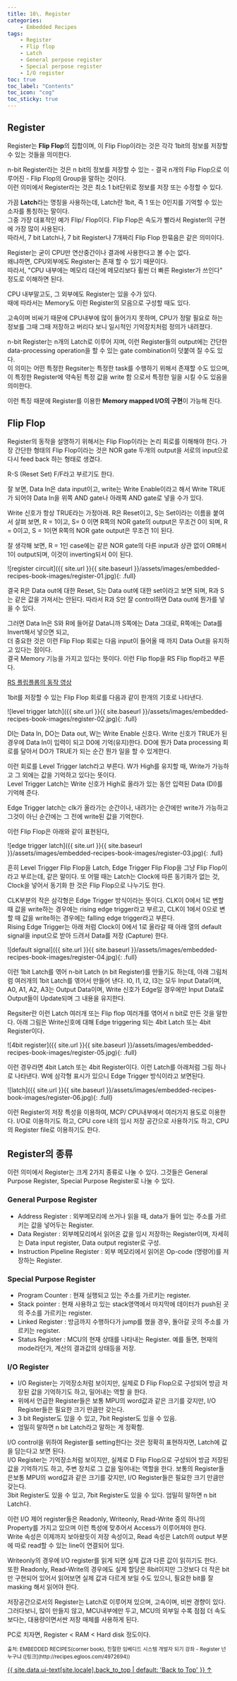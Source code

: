 ```yaml
---
title: 10\. Register
categories:
    - Embedded Recipes
tags:
    - Register
    - Flip flop
    - Latch
    - General perpose register
    - Special perpose register
    - I/O register
toc: true
toc_label: "Contents"
toc_icon: "cog"
toc_sticky: true
---
```

## Register
Register는 **Flip Flop**의 집합이며, 이 Flip Flop이라는 것은 각각 1bit의 정보를 저장할 수 있는 것들을 의미한다.

n-bit Register라는 것은 n bit의 정보를 저장할 수 있는 - 결국 n개의 Flip Flop으로 이루어진 - Flip Flop의 Group을 말하는 것이다.  
이런 의미에서 Register라는 것은 최소 1 bit단위로 정보를 저장 또는 수정할 수 있다.

가끔 **Latch**라는 명칭을 사용하는데, Latch란 1bit, 즉 1 또는 0인지를 기억할 수 있는 소자를 통칭하는 말이다.  
그중 가장 대표적인 예가 Flip/ Flop이다. Flip Flop은 속도가 빨라서 Register의 구현에 가장 많이 사용된다.  
따라서, 7 bit Latch나, 7 bit Register나 7개짜리 Flip Flop 한묶음은 같은 의미이다. 

Register는 굳이 CPU만 연산중간이나 결과에 사용한다고 볼 수는 없다.  
왜냐하면, CPU외부에도 Register는 존재 할 수 있기 때문이다.  
따라서, "CPU 내부에는 메모리 대신에 메모리보다 휠씬 더 빠른 Register가 쓰인다" 정도로 이해하면 된다.  

CPU 내부말고도, 그 외부에도 Register는 있을 수가 있다.  
때에 따라서는 Memory도 이런 Register의 모음으로 구성할 때도 있다.  

고속이며 비싸기 때문에 CPU내부에 많이 들어가지 못하며, CPU가 정말 필요로 하는 정보를 그때 그때 저장하고 버리다 보니 일시적인 기억장치처럼 정의가 내려졌다.

n-bit Register는 n개의 Latch로 이루어 지며, 이런 Register들의 output에는 간단한 data-processing operation을 할 수 있는 gate combination이 덧붙여 질 수도 있다.  
이 의미는 어떤 특정한 Regsiter는 특정한 task를 수행하기 위해서 존재할 수도 있으며, 이 특정한 Register에 약속된 특정 값을 write 함 으로서 특정한 일을 시킬 수도 있음을 의미한다.

이런 특징 때문에 Register를 이용한 **Memory mapped I/O의 구현**이 가능해 진다.

## Flip Flop
Register의 동작을 설명하기 위해서는 Flip Flop이라는 논리 회로를 이해해야 한다.
가장 간단한 형태의 Flip Flop이라는 것은 NOR gate 두개의 output을 서로의 input으로 다시 feed back 하는 형태로 생겼다.

R-S (Reset Set) F/F라고 부르기도 한다.

잘 보면, Data In은 data input이고, write는 Write Enable이라고 해서 Write TRUE가 되어야 Data In을 위쪽 AND gate나 아래쪽 AND gate로 넣을 수가 있다.

Write 신호가 항상 TRUE라는 가정아래.
R은 Reset이고, S는 Set이라는 이름을 붙여서 살펴 보면,
R = 1이고, S= 0 이면 R쪽의 NOR gate의 output은 무조건 0이 되며,
R = 0이고, S = 1이면 R쪽의 NOR gate output은 무조건 1이 된다.

잘 생각해 보면, R = 1인 case에는 같은 NOR gate의 다른 input과 상관 없이 OR해서 1이 output되며, 이것이 inverting되서 0이 된다.  

![register circuit]({{ site.url }}{{ site.baseurl }}/assets/images/embedded-recipes-book-images/register-01.jpg){: .full}

결국 R은 Data out에 대한 Reset, S는 Data out에 대한 set이라고 보면 되며, R과 S는 같은 값을 가져서는 안된다. 따라서 R과 S만 잘 control하면 Data out에 뭔가를 넣을 수 있다.

그러면 Data In은 S와 R에 들어갈 Data니까 S쪽에는 Data 그대로, R쪽에는 Data를 Invert해서 넣으면 되고,  
더 중요한 것은 이런 Flip Flop 회로는 다음 input이 들어올 때 까지 Data Out을 유지하고 있다는 점이다.  
결국 Memory 기능을 가지고 있다는 뜻이다. 이런 Flip flop을 RS Flip flop라고 부른다.  

[RS 플립플롭의 동작 영상](http://www.youtube.com/watch?v=--pv3MZMoo0)

1bit를 저장할 수 있는 Flip Flop 회로를 다음과 같이 한개의 기호로 나타낸다.  

![level trigger latch]({{ site.url }}{{ site.baseurl }}/assets/images/embedded-recipes-book-images/register-02.jpg){: .full}

DI는 Data In, DO는 Data out, W는 Write Enable 신호다. Write 신호가 TRUE가 된 경우에 Data In이 입력이 되고 D0에 기억(유지)한다. DO에 뭔가 Data processing 회로를 달아서 DO가 TRUE가 되는 순간 뭔가 일을 할 수 있게한다.  

이런 회로를 Level Trigger latch라고 부른다. W가 High를 유지할 때, Write가 가능하고 그 외에는 값을 기억하고 있다는 뜻이다.  
Level Trigger Latch는 Write 신호가 High로 올라가 있는 동안 입력된 Data (DI)를 기억해 준다.  

Edge Trigger latch는 clk가 올라가는 순간이나, 내려가는 순간에만 write가 가능하고 그것이 아닌 순간에는 그 전에 write된 값을 기억한다.  

이런 Flip Flop은 아래와 같이 표현된다,  

![edge trigger latch]({{ site.url }}{{ site.baseurl }}/assets/images/embedded-recipes-book-images/register-03.jpg){: .full}

흔히 Level Trigger Flip Flop을 Latch, Edge Trigger Flip Flop을 그냥 Flip Flop이라고 부르는데, 같은 말이다. 또 어떨 때는 Latch는 Clock에 따른 동기화가 없는 것, Clock을 넣어서 동기화 한 것은 Flip Flop으로 나누기도 한다.

CLK부분의 작은 삼각형은 Edge Trigger 방식이라는 뜻이다. CLK이 0에서 1로 변할 때 값을 write하는 경우에는 rising edge trigger라고 부르고, CLK이 1에서 0으로 변할 때 값을 write하는 경우에는 falling edge trigger라고 부른다.  
Rising Edge Trigger는 아래 처럼 Clock이 0에서 1로 올라갈 때 아래 열의 default signal을 input으로 받아 드려서 Data를 저장 (Capture) 한다.

![default signal]({{ site.url }}{{ site.baseurl }}/assets/images/embedded-recipes-book-images/register-04.jpg){: .full}

이런 1bit Latch를 엮어 n-bit Latch (n bit Register)를 만들기도 하는데, 아래 그림처럼 여러개의 1bit Latch를 엮어서 만들어 낸다. I0, I1, I2, I3는 모두 Input Data이며, A0, A1, A2, A3는 Output Data이며, Write 신호가 Edge일 경우에만 Input Data로 Output들이 Update되며 그 내용을 유지한다.

Regsiter란 이런 Latch 여러개 또는 Flip flop 여러개를 엮어서 n bit로 만든 것을 말한다. 아래 그림은 Write신호에 대해 Edge triggering 되는 4bit Latch 또는 4bit Register이다.  

![4bit register]({{ site.url }}{{ site.baseurl }}/assets/images/embedded-recipes-book-images/register-05.jpg){: .full}

이런 경우라면 4bit Latch 또는 4bit Register이다. 이런 Latch를 아래처럼 그림 하나로 나타낸다. W에 삼각형 표시가 있으니 Edge Trigger 방식이라고 보면된다.

![latch]({{ site.url }}{{ site.baseurl }}/assets/images/embedded-recipes-book-images/register-06.jpg){: .full}

이런 Register의 저장 특성을 이용하여, MCP/ CPU내부에서 여러가지 용도로 이용한다. I/O로 이용하기도 하고, CPU core 내의 임시 저장 공간으로 사용하기도 하고, CPU의 Register file로 이용하기도 한다.  

## Register의 종류
이런 의미에서 Register는 크게 2가지 종류로 나눌 수 있다. 그것들은 General Purpose Register, Special Purpose Register로 나눌 수 있다.

### General Purpose Register
- Address Register : 외부메모리에 쓰거나 읽을 때, data가 들어 있는 주소를 가르키는 값을 넣어두는 Register.
- Data Register : 외부메모리에서 읽어온 값을 임시 저장하는 Register이며, 자세히는 Data input register,
Data output register로 구성.
- Instruction Pipeline Register : 외부 메모리에서 읽어온 Op-code (명령어)를 저장하는 Register.

### Special Purpose Register
- Program Counter : 현재 실행되고 있는 주소를 가르키는 register.
- Stack pointer : 현재 사용하고 있는 stack영역에서 마지막에 데이터가 push된 곳의 주소를 가르키는 register.
- Linked Register : 방금까지 수행하다가 jump를 했을 경우, 돌아갈 곳의 주소를 가르키는 register.
- Status Register : MCU의 현재 상태를 나타내는 Register. 예를 들면, 현재의 mode라던가, 계산의 결과값의 상태등을 저장.

### I/O Register
- I/O Register는 기억장소처럼 보이지만, 실제로 D Flip Flop으로 구성되어  방금 저장된 값을 기억하기도 하고, 밀어내는 역할 을 한다. 
- 위에서 언급한 Register들은 보통 MPU의 word값과 같은 크기를 갖지만, I/O Register들은 필요한 크기 만큼만 갖는다.  
- 3 bit Register도 있을 수 있고, 7bit Register도 있을 수 있음.  
- 엄밀히 말하면 n bit Latch라고 말하는 게 정확함.

I/O control을 위하여 Register를 setting한다는 것은 정확히 표현하자면, Latch에 값을 담는다고 보면 된다.  
I/O Register는 기억장소처럼 보이지만, 실제로 D Flip Flop으로 구성되어 방금 저장된 값을 기억하기도 하고, 주변 장치로 그 값을 밀어내는 역할을 한다.  보통의 Register들은보통 MPU의 word값과 같은 크기를 갖지만, I/O Register들은 필요한 크기 만큼만 갖는다.  
3bit Register도 있을 수 있고, 7bit Register도 있을 수 있다. 엄밀히 말하면 n bit Latch다.

이런 I/O 제어 register들은 Readonly, Writeonly, Read-Write 중의 하나의 Property를
가지고 있으며 이런 특성에 맞추어서 Access가 이루어져야 한다.  
Write 속성은 이제까지 보아왔듯이 저장 속성이고, Read 속성은 Latch의 output 부분에 따로 read할 수 있는 line이 연결되어 있다.

Writeonly의 경우에 I/O register를 읽게 되면 실제 값과 다른 값이 읽히기도 한다.  
또한 Readonly, Read-Write의 경우에도 실제 할당은 8bit이지만 그것보다 더 작은 bit만 구현되어 있어서 읽어보면 실제 값과 다르게 보일 수도 있으니, 필요한 bit를 잘 masking 해서 읽어야 한다.

저장공간으로서의 Register는 Latch로 이루어져 있으며, 고속이며, 비싼 경향이 있다.  
그러다보니, 많이 만들지 않고, MCU내부에만 두고, MCU의 외부일 수록 점점 더 속도보다는, 대용량이면서싼 저장 매체를 사용하게 된다.

PC로 치자면, Register < RAM < Hard disk 정도이다.

<sub>
출처: EMBEDDED RECIPES(corner book),
친절한 임베디드 시스템 개발자 되기 강좌 - Register 넌 누구냐 ([링크](http://recipes.egloos.com/4972694))
</sub>

<a href="#page-title" class="back-to-top">{{ site.data.ui-text[site.locale].back_to_top | default: 'Back to Top' }} &uarr;</a>
